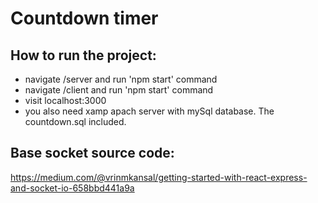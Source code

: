 # Countdown timer

## How to run the project:

- navigate /server and run 'npm start' command
- navigate /client and run 'npm start' command
- visit localhost:3000
- you also need xamp apach server with mySql database. The countdown.sql included.

## Base socket source code:

https://medium.com/@vrinmkansal/getting-started-with-react-express-and-socket-io-658bbd441a9a
